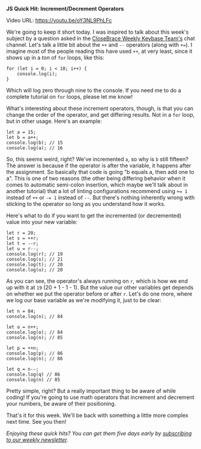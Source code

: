 **JS Quick Hit: Increment/Decrement Operators**

Video URL: https://youtu.be/oY3NL9PhLFc

We're going to keep it short today. I was inspired to talk about this week's subject by a question asked in the [CloseBrace Weekly Keybase Team's](https://keybase.io/team/closebraceweekly) chat channel. Let's talk a little bit about the `++` and `--` operators (along with `+=`). I imagine most of the people reading this have used `++`, at very least, since it shows up in a _ton_ of `for` loops, like this:

```
for (let i = 0; i < 10; i++) {
    console.log(i);
}
```

Which will log zero through nine to the console. If you need me to do a complete tutorial on `for` loops, please let me know!

What's interesting about these increment operators, though, is that you can change the order of the operator, and get differing results. Not in a `for` loop, but in other usage. Here's an example:

```
let a = 15;
let b = a++;
console.log(b); // 15
console.log(a); // 16
```

So, this seems weird, right? We've incremented `a`, so why is `b` still fifteen? The answer is because if the operator is after the variable, it happens after the assignment. So basically that code is going "b equals a, then add one to a". This is one of two reasons (the other being differing behavior when it comes to automatic semi-colon insertion, which maybe we'll talk about in another tutorial) that a lot of linting configurations recommend using `+= 1` instead of `++` or `-= 1` instead of `--`. But there's nothing inherently wrong with sticking to the operator so long as you understand how it works.

Here's what to do if you want to get the incremented (or decremented) value into your new variable:

```
let r = 20;
let s = ++r;
let t = --r;
let u = r--;
console.log(r); // 19
console.log(s); // 21
console.log(t); // 20
console.log(u); // 20
```

As you can see, the operator's always running on `r`, which is how we end up with it at `19` (20 + 1 - 1 - 1). But the value our other variables get depends on whether we put the operator before or after `r`. Let's do one more, where we log our base variable as we're modifying it, just to be clear:

```
let n = 84;
console.log(n); // 84

let o = n++;
console.log(o); // 84
console.log(n); // 85

let p = ++n;
console.log(p); // 86
console.log(n); // 86

let q = n--;
console.log(q) // 86
console.log(n) // 85
```

Pretty simple, right? But a really important thing to be aware of while coding! If you're going to use math operators that increment and decrement your numbers, be aware of their positioning.

That's it for this week. We'll be back with something a little more complex next time. See you then!

*Enjoying these quick hits? You can get them five days early by [subscribing to our weekly newsletter](https://closebrace.com/newsletter/subscribe).*